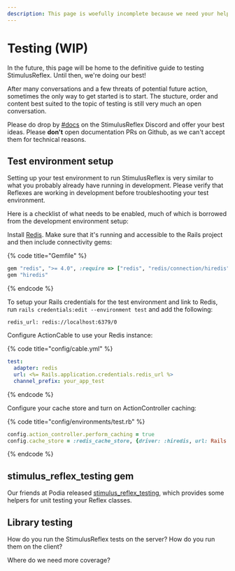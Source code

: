 ```yaml
---
description: This page is woefully incomplete because we need your help to finish it.
---
```


# Testing \(WIP\)

In the future, this page will be home to the definitive guide to testing StimulusReflex. Until then, we're doing our best!

After many conversations and a few threats of potential future action, sometimes the only way to get started is to start. The stucture, order and content best suited to the topic of testing is still very much an open conversation.

Please do drop by [\#docs](https://discord.gg/kCnM5Zfvau) on the StimulusReflex Discord and offer your best ideas. Please **don't** open documentation PRs on Github, as we can't accept them for technical reasons.

## Test environment setup

Setting up your test environment to run StimulusReflex is very similar to what you probably already have running in development. Please verify that Reflexes are working in development before troubleshooting your test environment.

Here is a checklist of what needs to be enabled, much of which is borrowed from the development environment setup:

Install [Redis](https://redis.io/download). Make sure that it's running and accessible to the Rails project and then include connectivity gems:

{% code title="Gemfile" %}
```ruby
gem "redis", ">= 4.0", :require => ["redis", "redis/connection/hiredis"]
gem "hiredis"
```
{% endcode %}

To setup your Rails credentials for the test environment and link to Redis, run `rails credentials:edit --environment test` and add the following:

```text
redis_url: redis://localhost:6379/0
```

Configure ActionCable to use your Redis instance:

{% code title="config/cable.yml" %}
```yaml
test:
  adapter: redis
  url: <%= Rails.application.credentials.redis_url %>
  channel_prefix: your_app_test
```
{% endcode %}

Configure your cache store and turn on ActionController caching:

{% code title="config/environments/test.rb" %}
```ruby
config.action_controller.perform_caching = true
config.cache_store = :redis_cache_store, {driver: :hiredis, url: Rails.application.credentials.redis_url}
```
{% endcode %}

## stimulus\_reflex\_testing gem

Our friends at Podia released [stimulus\_reflex\_testing](https://github.com/podia/stimulus_reflex_testing), which provides some helpers for unit testing your Reflex classes. 

## Library testing

How do you run the StimulusReflex tests on the server? How do you run them on the client?

Where do we need more coverage?

